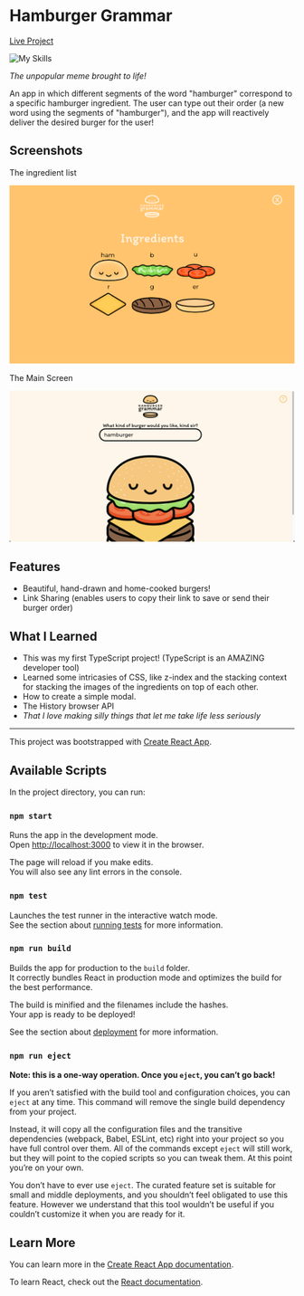 # Hamburger Grammar

[Live Project](http://localhost:3000/?id=hamburger)

![My Skills](https://skillicons.dev/icons?i=typescript,react)


*The unpopular meme brought to life!*

An app in which different segments of the word "hamburger" correspond to a specific hamburger ingredient. The user can type out their order (a new word using the segments of "hamburger"), and the app will reactively deliver the desired burger for the user!

## Screenshots

The ingredient list

![ingredients](./src/assets/ingredients.png)

The Main Screen

![main screen](./src/assets/mainscreen.png)

## Features

- Beautiful, hand-drawn and home-cooked burgers!
- Link Sharing (enables users to copy their link to save or send their burger order)

## What I Learned

- This was my first TypeScript project! (TypeScript is an AMAZING developer tool)
- Learned some intricasies of CSS, like z-index and the stacking context for stacking the images of the ingredients on top of each other.
- How to create a simple modal.
- The History browser API
- *That I love making silly things that let me take life less seriously*

---

This project was bootstrapped with [Create React App](https://github.com/facebook/create-react-app).

## Available Scripts

In the project directory, you can run:

### `npm start`

Runs the app in the development mode.\
Open [http://localhost:3000](http://localhost:3000) to view it in the browser.

The page will reload if you make edits.\
You will also see any lint errors in the console.

### `npm test`

Launches the test runner in the interactive watch mode.\
See the section about [running tests](https://facebook.github.io/create-react-app/docs/running-tests) for more information.

### `npm run build`

Builds the app for production to the `build` folder.\
It correctly bundles React in production mode and optimizes the build for the best performance.

The build is minified and the filenames include the hashes.\
Your app is ready to be deployed!

See the section about [deployment](https://facebook.github.io/create-react-app/docs/deployment) for more information.

### `npm run eject`

**Note: this is a one-way operation. Once you `eject`, you can’t go back!**

If you aren’t satisfied with the build tool and configuration choices, you can `eject` at any time. This command will remove the single build dependency from your project.

Instead, it will copy all the configuration files and the transitive dependencies (webpack, Babel, ESLint, etc) right into your project so you have full control over them. All of the commands except `eject` will still work, but they will point to the copied scripts so you can tweak them. At this point you’re on your own.

You don’t have to ever use `eject`. The curated feature set is suitable for small and middle deployments, and you shouldn’t feel obligated to use this feature. However we understand that this tool wouldn’t be useful if you couldn’t customize it when you are ready for it.

## Learn More

You can learn more in the [Create React App documentation](https://facebook.github.io/create-react-app/docs/getting-started).

To learn React, check out the [React documentation](https://reactjs.org/).
